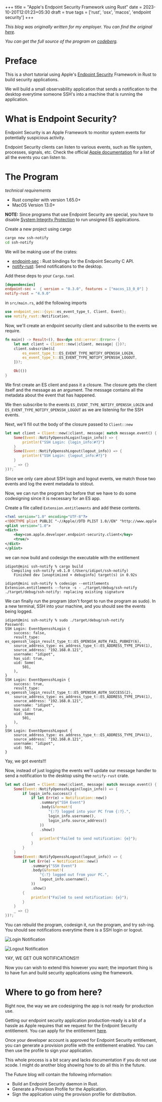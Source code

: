 +++
title = "Apple's Endpoint Security Framework using Rust"
date = 2023-10-20T12:01:23+05:30
draft = true
tags = ['rust', 'osx', 'macos', 'endpoint security']
+++

*This blog was originally written for my employer. You can find the original [here](https://blog.subcom.tech/).*

*You can get the full source of the program on [codeberg](https://codeberg.org/evsky/ssh-notify).*

# Preface

This is a short tutorial using Apple's [Endpoint Security](https://developer.apple.com/documentation/endpointsecurity) Framework in Rust to build security applications.

We will build a small observability application that sends a notification to the desktop everytime someone SSH's into a machine that is running the application. 


# What is Endpoint Security? 

Endpoint Security is an Apple Framework to monitor system events for potentially suspicious activity. 

Endpoint Security clients can listen to various events, such as file system, processes, signals, etc. 
Check the official [Apple documentation](https://developer.apple.com/documentation/endpointsecurity/es_event_type_t) for a list of all the events you can listen to.

# The Program

*technical requirements*

- Rust compiler with version 1.65.0+
- MacOS Version 13.0+

**NOTE:**
Since programs that use Endpoint Security are special, you have to disable [System Integrity Protection](https://support.intego.com/hc/en-us/articles/115003523252-How-to-Disable-System-Integrity-Protection-SIP-) to run unsigned ES applications. 

Create a new project using cargo
```sh
cargo new ssh-notify
cd ssh-notify
```

We will be making use of the crates: 
- [endpoint-sec](https://crates.io/crates/endpoint-sec) : Rust bindings for the Endpoint Security C API.
- [notify-rust](https://crates.io/crates/notify-rust): Send notifications to the desktop.

Add these deps to your `Cargo.toml`
```toml
[dependencies]
endpoint-sec =  { version = "0.3.0", features = ["macos_13_0_0"] }
notify-rust = "4.9.0"
```


in `src/main.rs`, add the following imports

```rs
use endpoint_sec::{sys::es_event_type_t, Client, Event};
use notify_rust::Notification;
```

Now, we'll create an endpoint security client and subscribe to the events we require.

```rs
fn main() -> Result<(), Box<dyn std::error::Error>> {
    let mut client = Client::new(|client, message| {})?;
    client.subscribe(&[
        es_event_type_t::ES_EVENT_TYPE_NOTIFY_OPENSSH_LOGIN,
        es_event_type_t::ES_EVENT_TYPE_NOTIFY_OPENSSH_LOGOUT,
    ])?;

    Ok(())
}
```

We first create an ES client and pass it a closure. The closure gets the client itself and the message as an argument. The message contains all the metadata about the event that has happened.

We then subscribe to the events `ES_EVENT_TYPE_NOTIFY_OPENSSH_LOGIN` and `ES_EVENT_TYPE_NOTIFY_OPENSSH_LOGOUT` as we are listening for the SSH events.


Next, we'll fill out the body of the closure passed to `Client::new`
```rs
let mut client = Client::new(|client, message| match message.event() {
    Some(Event::NotifyOpensshLogin(login_info)) => {
        println!("SSH Login: {login_info:#?}")
    }
    Some(Event::NotifyOpensshLogout(logout_info)) => {
        println!("SSH Login: {logout_info:#?}")
    }
    _ => {}
})?;

```

Since we only care about SSH login and logout events, we match those two events and log the event metadata to stdout.

Now, we can run the program but before that we have to do some codesigning since it is necessary for an ES app.

Create a file called `Extension.entitlements` and add these contents.
```xml
<?xml version="1.0" encoding="UTF-8"?>
<!DOCTYPE plist PUBLIC "-//Apple//DTD PLIST 1.0//EN" "http://www.apple.com/DTDs/PropertyList-1.0.dtd">
<plist version="1.0">
<dict>
	<key>com.apple.developer.endpoint-security.client</key>
	<true/>
</dict>
</plist>
```

we can now build and codesign the executable with the entitlement
```console
idipot@mini ssh-notify % cargo build
   Compiling ssh-notify v0.1.0 (/Users/idipot/ssh-notify)
    Finished dev [unoptimized + debuginfo] target(s) in 0.92s

idipot@mini ssh-notify % codesign --entitlements Extension.entitlements --force -s - ./target/debug/ssh-notify
./target/debug/ssh-notify: replacing existing signature

```

We can finally run the program (don't forget to run the program as sudo). In a new terminal, SSH into your machine, and you should see the events being logged.

```console
idipot@mini ssh-notify % sudo ./target/debug/ssh-notify
Password:
SSH Login: EventOpensshLogin {
    success: false,
    result_type: es_openssh_login_result_type_t::ES_OPENSSH_AUTH_FAIL_PUBKEY(6),
    source_address_type: es_address_type_t::ES_ADDRESS_TYPE_IPV4(1),
    source_address: "192.168.0.121",
    username: "idipot",
    has_uid: true,
    uid: Some(
        501,
    ),
}
SSH Login: EventOpensshLogin {
    success: true,
    result_type: es_openssh_login_result_type_t::ES_OPENSSH_AUTH_SUCCESS(2),
    source_address_type: es_address_type_t::ES_ADDRESS_TYPE_IPV4(1),
    source_address: "192.168.0.121",
    username: "idipot",
    has_uid: true,
    uid: Some(
        501,
    ),
}
SSH Login: EventOpensshLogout {
    source_address_type: es_address_type_t::ES_ADDRESS_TYPE_IPV4(1),
    source_address: "192.168.0.121",
    username: "idipot",
    uid: 501,
}
```

Yay, we got events!!!

Now, instead of just logging the events we'll update our message handler to send a notification to the desktop using the `notify-rust` crate.

```rs
let mut client = Client::new(|client, message| match message.event() {
    Some(Event::NotifyOpensshLogin(login_info)) => {
        if login_info.success() {
            if let Err(e) = Notification::new()
                .summary("SSH Event")
                .body(&format!(
                    "{:?} logged into your PC from {:?}.",
                    login_info.username(),
                    login_info.source_address()
                ))
                .show()
            {
                println!("Failed to send notification: {e}");
            }
        }
    }
    Some(Event::NotifyOpensshLogout(logout_info)) => {
        if let Err(e) = Notification::new()
            .summary("SSH Event")
            .body(&format!(
                "{:?} logged out from your PC.",
                logout_info.username(),
            ))
            .show()
        {
            println!("Failed to send notification: {e}");
        }
    }
    _ => {}
})?;
```

You can rebuild the program, codesign it, run the program, and try ssh-ing. You should see notifications everytime there is a SSH login or logout.

![Login Notification](/es_rust1/login.png)

![Logout Notification](/es_rust1/logout.png)


YAY, WE GET OUR NOTIFICATIONS!!!

Now you can wish to extend this however you want; the important thing is to have fun and build security applications using the framework.

# Where to go from here?

Right now, the way we are codesigning the app is not ready for production use. 

Getting our endpoint security application production-ready is a bit of a hassle as Apple requires that we request for the Endpoint Security entitlement. You can apply for the entitlement [here](https://developer.apple.com/contact/request/system-extension/).

Once your developer account is approved for Endpoint Security entitlement, you can generate a provision profile with the entitlement enabled. You can then use the profile to sign your application.

This whole process is a bit scary and lacks documentation if you do not use xcode. I might do another blog showing how to do all this in the future.

The Future blog will contain the following information:

- Build an Endpoint Security daemon in Rust.
- Generate a Provision Profile for the Application. 
- Sign the application using the provision profile for distribution. 
